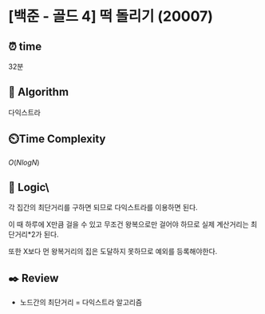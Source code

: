 # [백준 - 골드 4] 떡 돌리기 (20007)
 
## ⏰  **time**
32분

## :pushpin: **Algorithm**
다익스트라

## ⏲️**Time Complexity**

$O(NlogN)$

## :round_pushpin: **Logic**\

각 집간의 최단거리를 구하면 되므로 다익스트라를 이용하면 된다.

이 때 하루에 X만큼 걸을 수 있고 무조건 왕복으로만 걸어야 하므로 실제 계산거리는 최단거리*2가 된다.

또한 X보다 먼 왕복거리의 집은 도달하지 못하므로 예외를 등록해야한다.

## :black_nib: **Review**
- 노드간의 최단거리 = 다익스트라 알고리즘